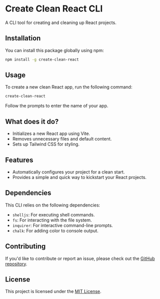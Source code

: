 # Create Clean React CLI

A CLI tool for creating and cleaning up React projects.

## Installation

You can install this package globally using npm:

```bash
npm install -g create-clean-react
```

## Usage

To create a new clean React app, run the following command:

```bash
create-clean-react
```

Follow the prompts to enter the name of your app.

## What does it do?

- Initializes a new React app using Vite.
- Removes unnecessary files and default content.
- Sets up Tailwind CSS for styling.

## Features

- Automatically configures your project for a clean start.
- Provides a simple and quick way to kickstart your React projects.

## Dependencies

This CLI relies on the following dependencies:

- `shelljs`: For executing shell commands.
- `fs`: For interacting with the file system.
- `inquirer`: For interactive command-line prompts.
- `chalk`: For adding color to console output.

## Contributing

If you'd like to contribute or report an issue, please check out the [GitHub repository](https://github.com/Sranjan0208/create-clean-react).

## License

This project is licensed under the [MIT License](LICENSE).
